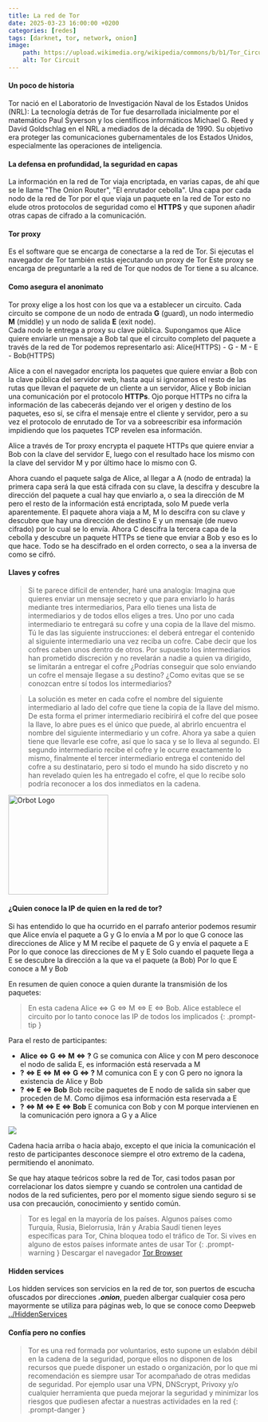```yaml
---
title: La red de Tor 
date: 2025-03-23 16:00:00 +0200
categories: [redes]
tags: [darknet, tor, network, onion]     
image:
    path: https://upload.wikimedia.org/wikipedia/commons/b/b1/Tor_Circuit_Diagram.svg
    alt: Tor Circuit
---
```


#### Un poco de historia
Tor nació en el Laboratorio de Investigación Naval de los Estados Unidos (NRL): La tecnología detrás de Tor fue desarrollada inicialmente por el matemático Paul Syverson y los científicos informáticos Michael G. Reed y David Goldschlag en el NRL a mediados de la década de 1990. Su objetivo era proteger las comunicaciones gubernamentales de los Estados Unidos, especialmente las operaciones de inteligencia.

#### La defensa en profundidad, la seguridad en capas
La información en la red de Tor viaja encriptada, en varias capas, de ahí que se le llame "The Onion Router", "El enrutador cebolla".
Una capa por cada nodo de la red de Tor por el que viaja un paquete en la red de Tor esto no elude otros protocolos de seguridad como el **HTTPS** y que suponen añadir otras capas de cifrado a la comunicación. 
 
#### Tor proxy
Es el software que se encarga de conectarse a la red de Tor. Si ejecutas el navegador de Tor también estás ejecutando un proxy de Tor
Este proxy se encarga de preguntarle a la red de Tor que nodos de Tor tiene a su alcance.

#### Como asegura el anonimato
Tor proxy elige a los host con los que va a establecer un circuito. Cada circuito se compone de un nodo de entrada **G** (guard), un nodo intermedio **M** (middle) y un nodo de salida **E** (exit node).  
Cada nodo le entrega a proxy su clave pública. 
Supongamos que Alice quiere enviarle un mensaje a Bob tal que el circuito completo del paquete a través de la red de Tor podemos representarlo asi:
Alice(HTTPS) - G - M - E - Bob(HTTPS) 

Alice a con el navegador encripta los paquetes que quiere enviar a Bob con la clave pública del servidor web, hasta aquí si ignoramos el resto 
de las rutas que llevan el paquete de un cliente a un servidor, Alice y Bob inician una comunicación por el protocolo **HTTPs**. Ojo porque HTTPs 
no cifra la información de las cabecerás dejando ver el origen y destino de los paquetes, eso sí, se cifra el mensaje entre el cliente y servidor, pero a su vez el protocolo de enrutado de Tor va a sobreescribir esa información impidiendo que los paquetes TCP revelen esa información. 

Alice a través de Tor proxy encrypta el paquete HTTPs que quiere enviar a Bob con la clave del servidor E, luego con el resultado hace los mismo con la clave del servidor M y por último hace lo mismo con G.

Ahora cuando el paquete salga de Alice, al llegar a A (nodo de entrada) la primera capa será la que está cifrada con su clave, la descifra y descubre la dirección del paquete a cual hay que enviarlo a, o sea la dirección de M pero el resto de la información está encriptada, solo M puede verla aparentemente.
El paquete ahora viaja a M, M lo descifra con su clave y descubre que hay una dirección de destino E y un mensaje (de nuevo cifrado) por lo cual se lo envía. 
Ahora C descifra la tercera capa de la cebolla y descubre un paquete HTTPs se tiene que enviar a Bob y eso es lo que hace. 
Todo se ha descifrado en el orden correcto, o sea a la inversa de como se cifró.

#### Llaves y cofres
>Si te parece difícil de entender, haré una analogía: 
Imagina que quieres enviar un mensaje secreto y que para enviarlo lo harás mediante tres intermediarios,
Para ello tienes una lista de intermediarios y de todos ellos eliges a tres. 
Uno por uno cada intermediario te entregará su cofre y una copia de la llave del mismo.
Tú le das las siguiente instrucciones: el deberá entregar el contenido al siguiente intermediario una vez reciba un cofre.
Cabe decir que los cofres caben unos dentro de otros. 
Por supuesto los intermediarios han prometido discreción y no revelarán a nadie a quien va dirigido, se limitarán a entregar el cofre 
¿Podrías conseguir que solo enviando un cofre el mensaje llegase a su destino? ¿Como evitas que se se conozcan entre sí todos los intermediarios?

>La solución es meter en cada cofre el nombre del siguiente intermediario al lado del cofre que tiene la copia de la llave del mismo.
De esta forma el primer intermediario recibirirá el cofre del que posee la llave, lo abre pues es el único que puede, al abrirlo encuentra el nombre del siguiente intermediario y un cofre. Ahora ya sabe a quien tiene que llevarle ese cofre, así que lo saca y se lo lleva al segundo. El segundo intermediario recibe el cofre y le ocurre exactamente lo mismo, finalmente el tercer intermediario entrega el contenido del cofre a su destinatario, pero si todo el mundo ha sido discreto y no han revelado quien les ha entregado el cofre, el que lo recibe solo podría reconocer a los dos inmediatos en la cadena.

<img src="https://upload.wikimedia.org/wikipedia/commons/thumb/8/8b/Orbot-logo.svg/1024px-Orbot-logo.svg.png" alt="Orbot Logo" width=200px>

#### ¿Quien conoce la IP de quien en la red de tor?
Si has entendido lo que ha ocurrido en el parrafo anterior podemos resumir que
Alice envía el paquete a  G y G lo envía a M
por lo que G conoce las direcciones de Alice y M
M recibe el paquete de G y envía el paquete a E 
Por lo que conoce las direcciones de M y E
Solo cuando el paquete llega a E se descubre la dirección a la que va el paquete (a Bob)
Por lo que E conoce a M y Bob 

En resumen de quien conoce a quien durante la transmisión de los paquetes:

>En esta cadena Alice <=> G <=> M <=> E <=> Bob. Alice establece el circuito por lo tanto conoce las IP de todos los implicados
{: .prompt-tip }

Para el resto de participantes:
- **Alice <=> G <=> M <=> ?** G se comunica con Alice y con M pero desconoce el nodo de salida E, es información está reservada a M
- **? <=> E <=> M <=> G <=> ?** M comunica con E y con G pero no ignora la existencia de Alice y Bob
- **? <=> E <=> Bob** Bob recibe paquetes de E nodo de salida sin saber que proceden de M. Como dijimos esa información esta reservada a E
- **? <=> M <=> E <=> Bob** E comunica con Bob y con M porque intervienen en la comunicación pero ignora a G y a Alice

![](https://upload.wikimedia.org/wikipedia/commons/thumb/3/37/Funcionamiento_red_tor2.svg/1920px-Funcionamiento_red_tor2.svg.png)

Cadena hacia arriba o hacia abajo, excepto el que inicia la comunicación el resto de participantes desconoce siempre el otro extremo 
de la cadena, permitiendo el anonimato.

Se que hay ataque teóricos sobre la red de Tor, casi todos pasan por correlacionar los datos siempre y cuando se controlen una cantidad de nodos de la red suficientes, pero por el momento sigue siendo seguro si se usa con precaución, conocimiento y sentido común. 

> Tor es legal en la mayoría de los países. Algunos países como Turquía, Rusia, Bielorrusia, Irán y  Arabia Saudí tienen leyes específicas para Tor, China bloquea todo el tráfico de Tor. Si vives en alguno de estos países informate antes de usar Tor
{: .prompt-warning }
Descargar el navegador [Tor Browser](https://www.torproject.org/download/)

#### Hidden services
Los hidden services son servicios en la red de tor, son puertos de escucha ofuscados por direcciones ***.onion***, pueden albergar cualquier cosa pero mayormente se utiliza para páginas web, lo que se conoce como Deepweb
[../HiddenServices](../hidden-services)

#### Confía pero no confíes
> Tor es una red formada por voluntarios, esto supone un eslabón débil en la cadena de la seguridad, porque ellos no disponen de los recursos que puede disponer un estado o organización, por lo que mi recomendación es siempre usar Tor acompañado de otras medidas de seguridad.
Por ejemplo usar una VPN, DNScrypt, Privoxy y/o cualquier herramienta que pueda mejorar la seguridad y minimizar los riesgos que pudiesen afectar a nuestras actividades en la red
{: .prompt-danger }




